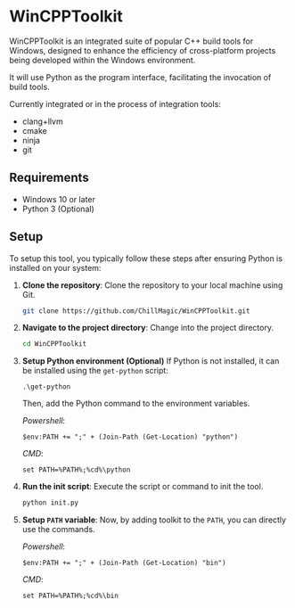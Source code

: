 # WinCPPToolkit

WinCPPToolkit is an integrated suite of popular C++ build tools for Windows, designed to enhance the efficiency of cross-platform projects being developed within the Windows environment.

It will use Python as the program interface, facilitating the invocation of build tools.

Currently integrated or in the process of integration tools:
- clang+llvm
- cmake
- ninja
- git

## Requirements
- Windows 10 or later
- Python 3 (Optional)

## Setup

To setup this tool, you typically follow these steps after ensuring Python is installed on your system:

1. **Clone the repository**:
   Clone the repository to your local machine using Git.
   ```bash
   git clone https://github.com/ChillMagic/WinCPPToolkit.git
   ```

2. **Navigate to the project directory**:
   Change into the project directory.
   ```bash
   cd WinCPPToolkit
   ```

3. **Setup Python environment (Optional)**
   If Python is not installed, it can be installed using the `get-python` script:
   ```
   .\get-python
   ```
   Then, add the Python command to the environment variables.

   *Powershell*:
   ```
   $env:PATH += ";" + (Join-Path (Get-Location) "python")
   ```
   *CMD*:
   ```
   set PATH=%PATH%;%cd%\python
   ```

4. **Run the init script**:
   Execute the script or command to init the tool.
   ```bash
   python init.py
   ```

5. **Setup `PATH` variable**:
   Now, by adding toolkit to the `PATH`, you can directly use the commands.

   *Powershell*:
   ```
   $env:PATH += ";" + (Join-Path (Get-Location) "bin")
   ```
   *CMD*:
   ```
   set PATH=%PATH%;%cd%\bin
   ```
